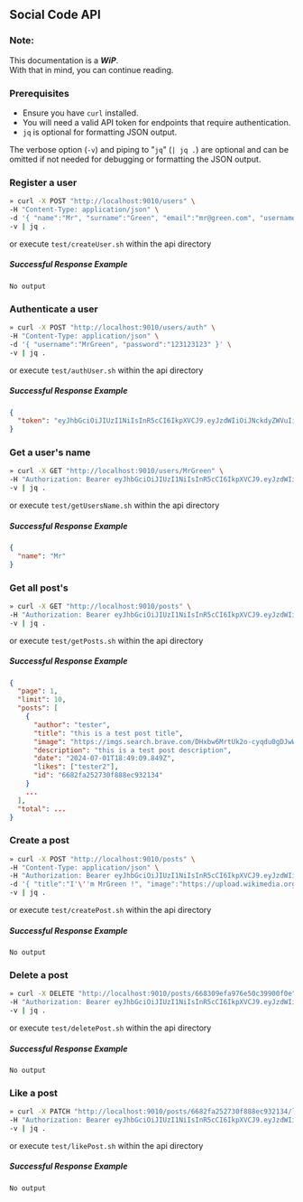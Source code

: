 ## Social Code API

### Note:

This documentation is a **_WiP_**.  
With that in mind, you can continue reading.

### Prerequisites

- Ensure you have `curl` installed.
- You will need a valid API token for endpoints that require authentication.
- `jq` is optional for formatting JSON output.

The verbose option (`-v`) and piping to "`jq`" (`| jq .`) are optional and can be omitted if not needed for debugging or formatting the JSON output.

### Register a user

```sh
» curl -X POST "http://localhost:9010/users" \
-H "Content-Type: application/json" \
-d '{ "name":"Mr", "surname":"Green", "email":"mr@green.com", "username":"MrGreen", "password":"123123123", "repeatedPassword":"123123123" }' \
-v | jq .
```

or execute `test/createUser.sh` within the api directory

##### Successful Response Example

`No output`

### Authenticate a user

```sh
» curl -X POST "http://localhost:9010/users/auth" \
-H "Content-Type: application/json" \
-d '{ "username":"MrGreen", "password":"123123123" }' \
-v | jq .
```

or execute `test/authUser.sh` within the api directory

##### Successful Response Example

```json
{
  "token": "eyJhbGciOiJIUzI1NiIsInR5cCI6IkpXVCJ9.eyJzdWIiOiJNckdyZWVuIiwiaWF0IjoxNzE5MTc5OTgwLCJleHAiOjE3MTkxODM1ODB9.X7wmZ-kBwb1Jv8fWyBMO9HODvVf0IkQLMuvZSetbcvI"
}
```

### Get a user's name

```sh
» curl -X GET "http://localhost:9010/users/MrGreen" \
-H "Authorization: Bearer eyJhbGciOiJIUzI1NiIsInR5cCI6IkpXVCJ9.eyJzdWIiOiJNckdyZWVuIiwiaWF0IjoxNzE5ODYxMDg4LCJleHAiOjE3MTk4ODk4ODh9.VhY0mxtHGNk3A6rFCTWk0KhSMvX7eNUy4vOEfLpLPIQ" \
-v | jq .
```

or execute `test/getUsersName.sh` within the api directory

##### Successful Response Example

```json
{
  "name": "Mr"
}
```

### Get all post's

```sh
» curl -X GET "http://localhost:9010/posts" \
-H "Authorization: Bearer eyJhbGciOiJIUzI1NiIsInR5cCI6IkpXVCJ9.eyJzdWIiOiJNckdyZWVuIiwiaWF0IjoxNzE5ODYxMDg4LCJleHAiOjE3MTk4ODk4ODh9.VhY0mxtHGNk3A6rFCTWk0KhSMvX7eNUy4vOEfLpLPIQ" \
-v | jq .
```

or execute `test/getPosts.sh` within the api directory

##### Successful Response Example

```json
{
  "page": 1,
  "limit": 10,
  "posts": [
    {
      "author": "tester",
      "title": "this is a test post title",
      "image": "https://imgs.search.brave.com/DHxbw6MrtUk2o-cyqdu0gDJwWPgHm2WH4yJzTSfCDvs/rs:fit:860:0:0:0/g:ce/aHR0cHM6Ly9pbWFn/ZXMuZnJlZWltYWdl/cy5jb20vaW1hZ2Vz/L2xhcmdlLXByZXZp/ZXdzLzllOS90ZXN0/LTEtMTQ4NjQ1OC5q/cGc_Zm10",
      "description": "this is a test post description",
      "date": "2024-07-01T18:49:09.849Z",
      "likes": ["tester2"],
      "id": "6682fa252730f888ec932134"
    }
    ...
  ],
  "total": ...
}
```

### Create a post

```sh
» curl -X POST "http://localhost:9010/posts" \
-H "Content-Type: application/json" \
-H "Authorization: Bearer eyJhbGciOiJIUzI1NiIsInR5cCI6IkpXVCJ9.eyJzdWIiOiJNckdyZWVuIiwiaWF0IjoxNzE5ODYxMDg4LCJleHAiOjE3MTk4ODk4ODh9.VhY0mxtHGNk3A6rFCTWk0KhSMvX7eNUy4vOEfLpLPIQ" \
-d '{ "title":"I'\''m MrGreen !", "image":"https://upload.wikimedia.org/wikipedia/commons/thumb/8/87/Color_icon_green.png/640px-Color_icon_green.png", "description":"I'\''m an ordinary guy; except... I'\''m green !" }' \
-v | jq .
```

or execute `test/createPost.sh` within the api directory

##### Successful Response Example

`No output`

### Delete a post

```sh
» curl -X DELETE "http://localhost:9010/posts/668309efa976e50c39900f0e" \
-H "Authorization: Bearer eyJhbGciOiJIUzI1NiIsInR5cCI6IkpXVCJ9.eyJzdWIiOiJNckdyZWVuIiwiaWF0IjoxNzE5ODYxMDg4LCJleHAiOjE3MTk4ODk4ODh9.VhY0mxtHGNk3A6rFCTWk0KhSMvX7eNUy4vOEfLpLPIQ" \
-v | jq .
```

or execute `test/deletePost.sh` within the api directory

##### Successful Response Example

`No output`

### Like a post

```sh
» curl -X PATCH "http://localhost:9010/posts/6682fa252730f888ec932134/likes" \
-H "Authorization: Bearer eyJhbGciOiJIUzI1NiIsInR5cCI6IkpXVCJ9.eyJzdWIiOiJ0ZXN0ZXIzIiwiaWF0IjoxNzE5ODcwODU4LCJleHAiOjE3MTk4OTk2NTh9.RHoQlCshCE0wm0IzHl8DQZC8B181IjKlYtaCUH-wgiM" \
-v | jq .
```

or execute `test/likePost.sh` within the api directory

##### Successful Response Example

`No output`
